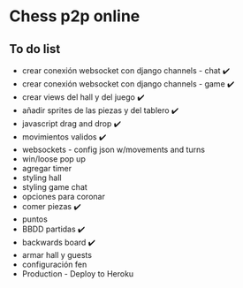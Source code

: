 # Chess p2p online

## To do list

* crear conexión websocket con django channels - chat ✔️
* crear conexión websocket con django channels - game ✔️
* crear views del hall y del juego ✔️
* añadir sprites de las piezas y del tablero ✔️
* javascript drag and drop ✔️
* movimientos validos ✔️
* websockets - config json w/movements and turns
* win/loose pop up 
* agregar timer
* styling hall
* styling game chat
* opciones para coronar
* comer piezas ✔️
* puntos
* BBDD partidas ✔️
* backwards board ✔️
* armar hall y guests
* configuración fen 
* Production - Deploy to Heroku